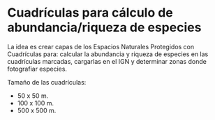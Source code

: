 # Cuadrículas para cálculo de abundancia/riqueza de especies

La idea es crear capas de los Espacios Naturales Protegidos con Cuadrículas para: calcular la abundancia y riqueza de especies en las cuadrículas marcadas, cargarlas en el IGN y determinar zonas donde fotografiar especies.

Tamaño de las cuadrículas:

* 50 x 50 m.
* 100 x 100 m.
* 500 x 500 m.
